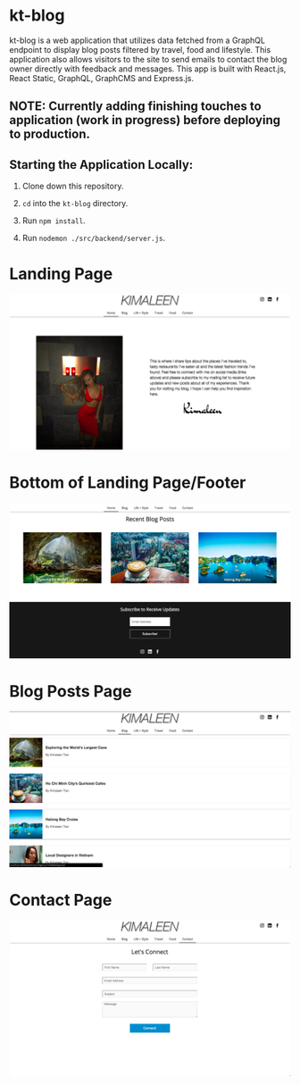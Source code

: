 # kt-blog

kt-blog is a web application that utilizes data fetched from a GraphQL endpoint to display blog posts filtered by travel, food and lifestyle. This application also allows visitors to the site to send emails to contact the blog owner directly with feedback and messages. This app is built with React.js, React Static, GraphQL, GraphCMS and Express.js.

## NOTE: Currently adding finishing touches to application (work in progress) before deploying to production.

## Starting the Application Locally:

1. Clone down this repository.

2. `cd` into the `kt-blog` directory.

3. Run `npm install`.

4. Run `nodemon ./src/backend/server.js`.

# Landing Page

<img src="./src/frontend/images/her-blog-landing.png" alt="homepage">

# Bottom of Landing Page/Footer

<img src="./src/frontend/images/her-blog-bottom-landing.png" alt="footer">

# Blog Posts Page

<img src="./src/frontend/images/her-blog-all.png" alt="blog posts">

# Contact Page

<img src="./src/frontend/images/her-blog-contact.png" alt="contact page">
